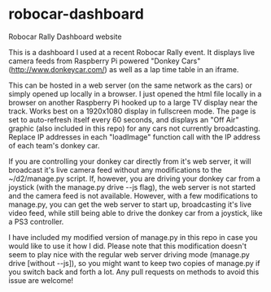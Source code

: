 # robocar-dashboard
Robocar Rally Dashboard website


This is a dashboard I used at a recent Robocar Rally event. It displays live camera feeds from Raspberry Pi powered "Donkey Cars" (http://www.donkeycar.com/) as well as a lap time table in an iframe. 

This can be hosted in a web server (on the same network as the cars) or simply opened up locally in a browser. I just opened the html file locally in a browser on another Raspberry Pi hooked up to a large TV display near the track. Works best on a 1920x1080 display in fullscreen mode. The page is set to auto-refresh itself every 60 seconds, and displays an "Off Air" graphic (also included in this repo) for any cars not currently broadcasting. Replace IP addresses in each "loadImage" function call with the IP address of each team's donkey car.

If you are controlling your donkey car directly from it's web server, it will broadcast it's live camera feed without any modifications to the ~/d2/manage.py script. If, however, you are driving your donkey car from a joystick (with the manage.py drive --js flag), the web server is not started and the camera feed is not available. However, with a few modifications to manage.py, you can get the web server to start up, broadcasting it's live video feed, while still being able to drive the donkey car from a joystick, like a PS3 controller.

I have included my modified version of manage.py in this repo in case you would like to use it how I did. Please note that this modification doesn't seem to play nice with the regular web server driving mode (manage.py drive [without --js]), so you might want to keep two copies of manage.py if you switch back and forth a lot. Any pull requests on methods to avoid this issue are welcome!
